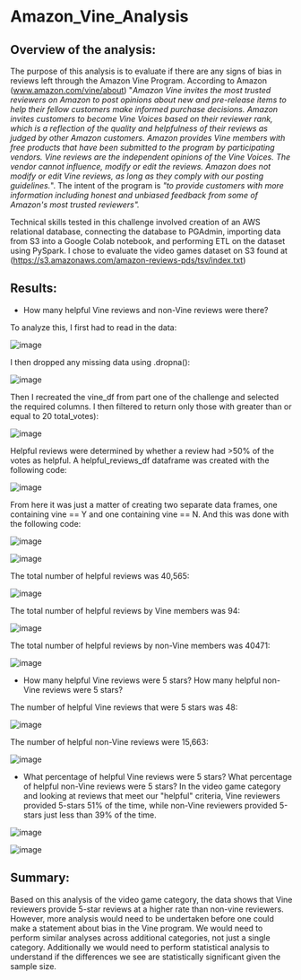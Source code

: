 # Amazon_Vine_Analysis

## Overview of the analysis: 
The purpose of this analysis is to evaluate if there are any signs of bias in reviews left through the Amazon Vine Program.  According to Amazon (www.amazon.com/vine/about) "_Amazon Vine invites the most trusted reviewers on Amazon to post opinions about new and pre-release items to help their fellow customers make informed purchase decisions. Amazon invites customers to become Vine Voices based on their reviewer rank, which is a reflection of the quality and helpfulness of their reviews as judged by other Amazon customers. Amazon provides Vine members with free products that have been submitted to the program by participating vendors. Vine reviews are the independent opinions of the Vine Voices. The vendor cannot influence, modify or edit the reviews. Amazon does not modify or edit Vine reviews, as long as they comply with our posting guidelines._".  The intent of the program is _"to provide customers with more information including honest and unbiased feedback from some of Amazon's most trusted reviewers"._

Technical skills tested in this challenge involved creation of an AWS relational database, connecting the database to PGAdmin, importing data from S3 into a Google Colab notebook, and performing ETL on the dataset using PySpark. I chose to evaluate the video games dataset on S3 found at (https://s3.amazonaws.com/amazon-reviews-pds/tsv/index.txt)



## Results: 

* How many helpful Vine reviews and non-Vine reviews were there?

To analyze this, I first had to read in the data:

![image](https://user-images.githubusercontent.com/90977689/149632839-71c353f0-40b9-4b7b-aaba-2cb7aef215a2.png)

I then dropped any missing data using .dropna():

![image](https://user-images.githubusercontent.com/90977689/149632866-2f5334b3-26f8-4e8c-a7ca-ccff35ba01af.png)

Then I recreated the vine_df from part one of the challenge and selected the required columns.  I then filtered to return only those with greater than or equal to 20 total_votes):

![image](https://user-images.githubusercontent.com/90977689/149632941-4a1867ed-e9ec-41eb-baf1-9d2b5ebc3852.png)

Helpful reviews were determined by whether a review had >50% of the votes as helpful.  A helpful_reviews_df dataframe was created with the following code:

![image](https://user-images.githubusercontent.com/90977689/149633194-4b2678b8-2f6b-4117-b143-920613b6c009.png)

From here it was just a matter of creating two separate data frames, one containing vine == Y and one containing vine == N.  And this was done with the following code:

![image](https://user-images.githubusercontent.com/90977689/149633238-f4cc7734-2c8c-4bcd-b8d6-7bf75de02759.png)

![image](https://user-images.githubusercontent.com/90977689/149633252-5a263c65-cd3c-4c3e-8bad-a50e2a2fab0d.png)

The total number of helpful reviews was 40,565:

![image](https://user-images.githubusercontent.com/90977689/149633294-66b85df1-87e1-425e-b91f-e6c7c3f74050.png)

The total number of helpful reviews by Vine members was 94:

![image](https://user-images.githubusercontent.com/90977689/149633324-fdfe1d7c-f826-452c-b8f4-18c888d14fdb.png)

The total number of helpful reviews by non-Vine members was 40471:

![image](https://user-images.githubusercontent.com/90977689/149633348-6e4b747e-c6d9-43b2-841e-21783d4c650d.png)


* How many helpful Vine reviews were 5 stars? How many helpful non-Vine reviews were 5 stars?

The number of helpful Vine reviews that were 5 stars was 48:

![image](https://user-images.githubusercontent.com/90977689/149633393-98685156-40a9-400f-9b97-028431de16d6.png)

The number of helpful non-Vine reviews were 15,663:

![image](https://user-images.githubusercontent.com/90977689/149633429-2343c892-2ae6-4079-8a5f-b21ac363128a.png)

* What percentage of helpful Vine reviews were 5 stars? What percentage of helpful non-Vine reviews were 5 stars?
In the video game category and looking at reviews that meet our "helpful" criteria, Vine reviewers provided 5-stars 51% of the time, while non-Vine reviewers provided 5-stars just less than 39% of the time.

![image](https://user-images.githubusercontent.com/90977689/149633464-f6dc5f50-c940-4e57-9c30-8490e1326a70.png)

![image](https://user-images.githubusercontent.com/90977689/149633485-05575463-0e85-45b8-8def-24a02b224806.png)


## Summary: 

Based on this analysis of the video game category, the data shows that Vine reviewers provide 5-star reviews at a higher rate than non-vine reviewers.  However, more analysis would need to be undertaken before one could make a statement about bias in the Vine program.  We would need to perform similar analyses across additional categories, not just a single category.  Additionally we would need to perform statistical analysis to understand if the differences we see are statistically significant given the sample size.
